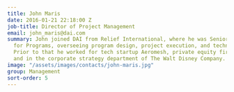 ```yaml
---
title: John Maris
date: 2016-01-21 22:18:00 Z
job-title: Director of Project Management
email: john_maris@dai.com
summary: John joined DAI from Relief International, where he was Senior Vice President
  for Programs, overseeing program design, project execution, and technical assistance.
  Prior to that he worked for tech startup Aeromesh, private equity firm H.I.G. Capital,
  and in the corporate strategy department of The Walt Disney Company.
image: "/assets/images/contacts/john-maris.jpg"
group: Management
sort-order: 5
---
```


